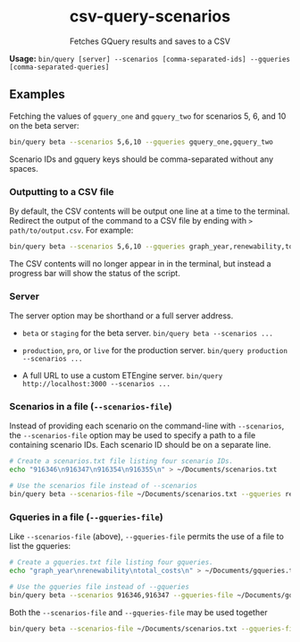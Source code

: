 <h1 align="center">csv-query-scenarios</h1>
<p align="center">Fetches GQuery results and saves to a CSV</p>

**Usage:** `bin/query [server] --scenarios [comma-separated-ids] --gqueries [comma-separated-queries]`

## Examples

Fetching the values of `gquery_one` and `gquery_two` for scenarios 5, 6, and 10
on the beta server:

```sh
bin/query beta --scenarios 5,6,10 --gqueries gquery_one,gquery_two
```

Scenario IDs and gquery keys should be comma-separated without any spaces.

### Outputting to a CSV file

By default, the CSV contents will be output one line at a time to the terminal.
Redirect the output of the command to a CSV file by ending with
`> path/to/output.csv`. For example:

```sh
bin/query beta --scenarios 5,6,10 --gqueries graph_year,renewability,total_costs > ~/Documents/output.csv
```

The CSV contents will no longer appear in in the terminal, but instead a
progress bar will show the status of the script.

### Server

The server option may be shorthand or a full server address.

* `beta` or `staging` for the beta server.
  `bin/query beta --scenarios ...`

* `production`, `pro`, or `live` for the production server.
  `bin/query production --scenarios ...`

* A full URL to use a custom ETEngine server.
  `bin/query http://localhost:3000 --scenarios ...`

### Scenarios in a file (`--scenarios-file`)

Instead of providing each scenario on the command-line with `--scenarios`, the
`--scenarios-file` option may be used to specify a path to a file containing
scenario IDs. Each scenario ID should be on a separate line.

```sh
# Create a scenarios.txt file listing four scenario IDs.
echo "916346\n916347\n916354\n916355\n" > ~/Documents/scenarios.txt

# Use the scenarios file instead of --scenarios
bin/query beta --scenarios-file ~/Documents/scenarios.txt --gqueries renewability,total_costs
```

### Gqueries in a file (`--gqueries-file`)

Like `--scenarios-file` (above), `--gqueries-file` permits the use of a file to
list the gqueries:

```sh
# Create a gqueries.txt file listing four gqueries.
echo "graph_year\nrenewability\ntotal_costs\n" > ~/Documents/gqueries.txt

# Use the gqueries file instead of --gqueries
bin/query beta --scenarios 916346,916347 --gqueries-file ~/Documents/gqueries.txt
```

Both the `--scenarios-file` and `--gqueries-file` may be used together

```sh
bin/query beta --scenarios-file ~/Documents/scenarios.txt --gqueries-file ~/Documents/gqueries.txt
```
